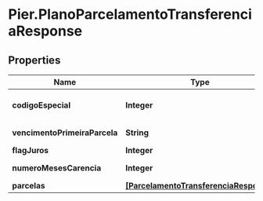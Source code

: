# Pier.PlanoParcelamentoTransferenciaResponse

## Properties
Name | Type | Description | Notes
------------ | ------------- | ------------- | -------------
**codigoEspecial** | **Integer** | C\u00C3\u00B3digo de processamento da transa\u00C3\u00A7\u00C3\u00A3o. | [optional] 
**vencimentoPrimeiraParcela** | **String** | Data de vencimento da primeira parcela. | [optional] 
**flagJuros** | **Integer** | Flag indicativa para juros. | [optional] 
**numeroMesesCarencia** | **Integer** | N\u00C3\u00BAmero de meses para car\u00C3\u00AAncia. | [optional] 
**parcelas** | [**[ParcelamentoTransferenciaResponse]**](ParcelamentoTransferenciaResponse.md) | Lista com os planos de parcelamento. | [optional] 


